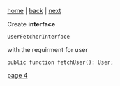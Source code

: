 [home](./page01.md) | [back](./page02.md) | [next](./page04.md)

Create **interface**
```
UserFetcherInterface
```
with the requirment for user
```
public function fetchUser(): User;
```




[page 4](./page04.md)

